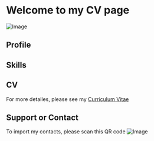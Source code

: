 # Welcome to my CV page

![Image](src)

## Profile

## Skills


## CV

For more detailes, please see my 
[Curriculum Vitae](https://github.com/orleanski/CV/releases/download/release/Orleanski_Dmitri.CV.pdf)


## Support or Contact

To import my contacts, please scan this QR code ![Image](src)

